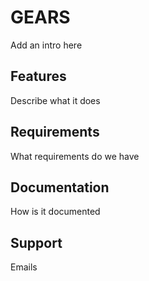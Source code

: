 # GEARS

Add an intro here

## Features

Describe what it does

## Requirements

What requirements do we have

## Documentation 

How is it documented 

## Support

Emails
